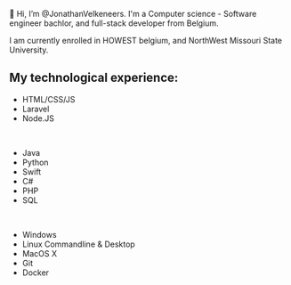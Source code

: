 👋 Hi, I’m @JonathanVelkeneers. I'm a Computer science - Software engineer bachlor, and full-stack developer from Belgium.

I am currently enrolled in HOWEST belgium, and NorthWest Missouri State University.

## My technological experience:

- HTML/CSS/JS
- Laravel
- Node.JS

<br>

- Java
- Python
- Swift
- C#
- PHP
- SQL

<br>

- Windows
- Linux Commandline & Desktop
- MacOS X
- Git
- Docker
